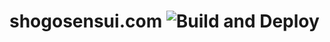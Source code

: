 # shogosensui.com ![Build and Deploy](https://github.com/1000ch/shogosensui.com/workflows/deploy/badge.svg)
